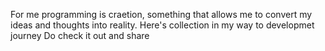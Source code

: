 For me programming is craetion, something that allows me to convert my ideas and thoughts into reality.
Here's collection in my way to developmet journey
Do check it out and share
